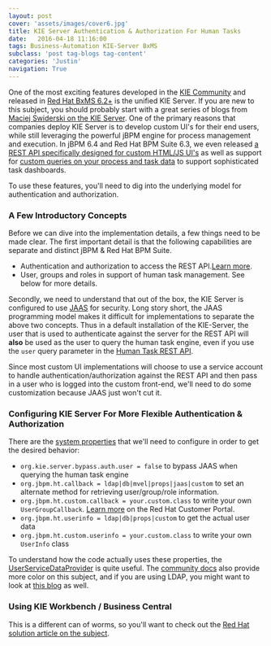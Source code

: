 ```yaml
---
layout: post
cover: 'assets/images/cover6.jpg'
title: KIE Server Authentication & Authorization For Human Tasks
date:   2016-04-18 11:16:00
tags: Business-Automation KIE-Server BxMS
subclass: 'post tag-blogs tag-content'
categories: 'Justin'
navigation: True
---
```


One of the most exciting features developed in the [KIE Community](http://www.kiegroup.org/) and released in [Red Hat BxMS 6.2+](https://access.redhat.com/documentation/en-US/Red_Hat_JBoss_BPM_Suite/6.2/html/6.2.0_Release_Notes/ch01s02.html) is the unified KIE Server. If you are new to this subject, you should probably start with a great series of blogs from [Maciej Swiderski on the KIE Server](http://mswiderski.blogspot.com/2015/09/unified-kie-execution-server-part-1.html). One of the primary reasons that companies deploy KIE Server is to develop custom UI's for their end users, while still leveraging the powerful jBPM engine for process management and execution. In jBPM 6.4 and Red Hat BPM Suite 6.3, we even released [a REST API specifically designed for custom HTML/JS UI's](http://mswiderski.blogspot.com/2016/03/jbpm-ui-extension-on-kie-server.html) as well as support for [custom queries on your process and task data](http://mswiderski.blogspot.com/2016/01/advanced-queries-in-kie-server.html) to support sophisticated task dashboards.

To use these features, you'll need to dig into the underlying model for authentication and authorization.

### A Few Introductory Concepts

Before we can dive into the implementation details, a few things need to be made clear. The first important detail is that the following capabilities are separate and distinct jBPM & Red Hat BPM Suite.

- Authentication and authorization to access the REST API.[Learn more](http://www.schabell.org/2015/11/jboss-bpmsuite-restapi-auth-client-apps.html).
- User, groups and roles in support of human task management. See below for more details.

Secondly, we need to understand that out of the box, the KIE Server is configured to use [JAAS](https://docs.oracle.com/javase/8/docs/technotes/guides/security/jaas/JAASRefGuide.html) for security. Long story short, the JAAS programming model makes it difficult for implementations to separate the above two concepts. Thus in a default installation of the KIE-Server, the user that is used to authenticate against the server for the REST API will **also** be used as the user to query the human task engine, even if you use the `user` query parameter in the [Human Task REST API](https://access.redhat.com/documentation/en-US/Red_Hat_JBoss_BPM_Suite/6.2/html/User_Guide/realtime_decision_server.html#user_tasks).

Since most custom UI implementations will choose to use a service account to handle authentication/authorization against the REST API and then pass in a user who is logged into the custom front-end, we'll need to do some customization because JAAS just won't cut it.

### Configuring KIE Server For More Flexible Authentication & Authorization

There are the [system properties](https://access.redhat.com/documentation/en-US/Red_Hat_JBoss_BPM_Suite/6.2/html/User_Guide/Realtime_Decision_Server_Setup.html#Bootstrap_switches) that we'll need to configure in order to get the desired behavior:

- `org.kie.server.bypass.auth.user = false` to bypass JAAS when querying the human task engine
- `org.jbpm.ht.callback = ldap|db|mvel|props|jaas|custom` to set an alternate method for retrieving user/group/role information.
- `org.jbpm.ht.custom.callback = your.custom.class` to write your own `UserGroupCallback`. [Learn more](https://access.redhat.com/solutions/1149763) on the Red Hat Customer Portal.
- `org.jbpm.ht.userinfo = ldap|db|props|custom` to get the actual user data
- `org.jbpm.ht.custom.userinfo = your.custom.class` to write your own `UserInfo` class

To understand how the code actually uses these properties, the [UserServiceDataProvider](https://github.com/droolsjbpm/jbpm/blob/6.3.x/jbpm-runtime-manager/src/main/java/org/jbpm/runtime/manager/impl/identity/UserDataServiceProvider.java) is quite useful. The [community docs](https://docs.jboss.org/jbpm/v6.3/userguide/ch20.html#d0e23994) also provide more color on this subject, and if you are using LDAP, you might want to look at [this blog](https://docs.jboss.org/jbpm/v6.3/userguide/ch20.html#d0e23994) as well.


### Using KIE Workbench / Business Central

This is a different can of worms, so you'll want to check out the [Red Hat solution article on the subject](https://access.redhat.com/solutions/1149763).
